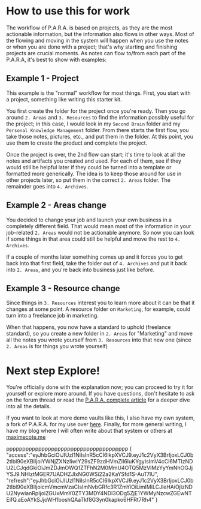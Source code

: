 # How to use this for work
The workflow of P.A.R.A. is based on projects, as they are the most actionable information, but the information also flows in other ways. Most of the flowing and moving in the system will happen when you use the notes or when you are done with a project; that's why starting and finishing projects are crucial moments. As notes can flow to/from each part of the P.A.R.A, it's best to show with examples:

## Example 1 - Project
This example is the "normal" workflow for most things. First, you start with a project, something like writing this starter kit.

You first create the folder for the project once you're ready. Then you go around `2. Areas` and `3. Resources` to find the information possibly useful for the project; in this case, I would look in my `Second Brain` folder and my `Personal Knowledge Management` folder. From there starts the first flow, you take those notes, pictures, etc., and put them in the folder. At this point, you use them to create the product and complete the project.

Once the project is over, the 2nd flow can start; it's time to look at all the notes and artifacts you created and used. For each of them, see if they would still be helpful later if they could be turned into a template or formatted more generically. The idea is to keep those around for use in other projects later, so put them in the correct `2. Areas` folder. The remainder goes into `4. Archives`.

## Example 2 - Areas change
You decided to change your job and launch your own business in a completely different field. That would mean most of the information in your job-related `2. Areas` would not be actionable anymore. So now you can look if some things in that area could still be helpful and move the rest to `4. Archives`.

If a couple of months later something comes up and it forces you to get back into that first field, take the folder out of `4. Archives` and put it back into `2. Areas`, and you're back into business just like before.

## Example 3 - Resource change
Since things in `3. Resources` interest you to learn more about it can be that it changes at some point. A resource folder on `Marketing`, for example, could turn into a freelance job in marketing.

When that happens, you now have a standard to uphold (freelance standard), so you create a new folder in `2. Areas` for "Marketing" and move all the notes you wrote yourself from `3. Resources` into that new one (since `2. Areas` is for things you wrote yourself)


# Next step Explore!
You're officially done with the explanation now; you can proceed to try it for yourself or explore more around. If you have questions, don't hesitate to ask on the forum thread or read the [P.A.R.A. complete article](https://fortelabs.co/blog/para/) for a deeper dive into all the details.

If you want to look at more demo vaults like this, I also have my own system, a fork of P.A.R.A. for my use over [here](https://forum.obsidian.md/t/paan-starter-kit/21782). Finally, for more general writing, I have my blog where I will often write about that system or others at [maximecote.me](https://maximecote.me/)


pppppppppppppppppppppppppppppppppppppp
{
  "access":"eyJhbGciOiJIUzI1NiIsInR5cCI6IkpXVCJ9.eyJ1c2VyX3BrIjoxLCJ0b2tlbl90eXBlIjoiYWNjZXNzIiwiY29sZF9zdHVmZiI6IuKYgyIsImV4cCI6MTIzNDU2LCJqdGkiOiJmZDJmOWQ1ZTFhN2M0MmU4OTQ5MzVlMzYyYmNhOGJjYSJ9.NHlztMGER7UADHZJlxNG0WSi22a2KaYSfd1S-AuT7lU",
  "refresh":"eyJhbGciOiJIUzI1NiIsInR5cCI6IkpXVCJ9.eyJ1c2VyX3BrIjoxLCJ0b2tlbl90eXBlIjoicmVmcmVzaCIsImNvbGRfc3R1ZmYiOiLimIMiLCJleHAiOjIzNDU2NywianRpIjoiZGUxMmY0ZTY3MDY4NDI3ODg5ZjE1YWMyNzcwZGEwNTEifQ.aEoAYkSJjoWH1boshQAaTkf8G3yn0kapko6HFRt7Rh4"
}